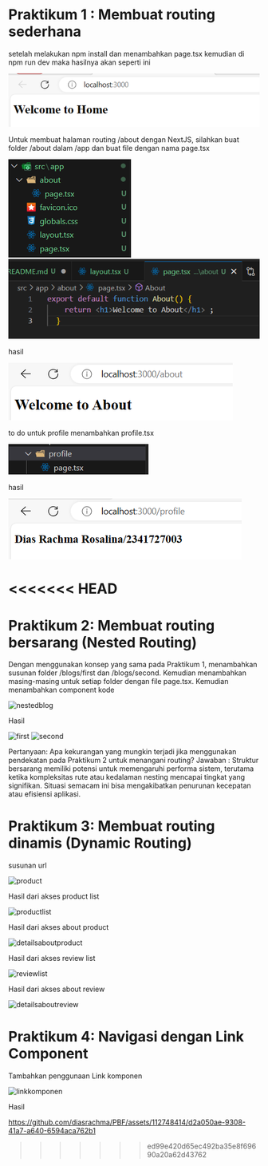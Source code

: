 # Praktikum 1 : Membuat routing sederhana
setelah melakukan npm install dan menambahkan page.tsx kemudian di npm run dev maka hasilnya akan seperti ini

![test](/routing-demo-main/1.Welcomehome.png)

Untuk membuat halaman routing /about dengan NextJS, silahkan buat folder /about dalam /app dan buat file dengan nama page.tsx

![test](/routing-demo-main/2.png)
![test](/routing-demo-main/3.png)

hasil

![test](/routing-demo-main/welcometoabout.png)

to do untuk profile menambahkan profile.tsx

![test](/routing-demo-main/tambahprofile.png)

hasil 

![test](/routing-demo-main/tambahpageprofile.png)

<<<<<<< HEAD
=======
# Praktikum 2: Membuat routing bersarang (Nested Routing)
Dengan menggunakan konsep yang sama pada Praktikum 1, menambahkan susunan folder /blogs/first dan /blogs/second. Kemudian menambahkan masing-masing untuk setiap folder dengan file page.tsx. Kemudian menambahkan component kode

![nestedblog](https://github.com/diasrachma/PBF/assets/112748414/bbb50fea-3d3e-4add-95fa-504b722b7d92)

Hasil

![first](https://github.com/diasrachma/PBF/assets/112748414/d313b18e-349a-4220-a42d-bcac9eb88bcc)
![second](https://github.com/diasrachma/PBF/assets/112748414/145993b7-edfa-4c10-908f-91887b3cf746)



Pertanyaan: 
Apa kekurangan yang mungkin terjadi jika menggunakan pendekatan pada Praktikum 2 untuk menangani routing?
Jawaban :
Struktur bersarang memiliki potensi untuk memengaruhi performa sistem, terutama ketika kompleksitas rute atau kedalaman nesting mencapai tingkat yang signifikan. Situasi semacam ini bisa mengakibatkan penurunan kecepatan atau efisiensi aplikasi.

# Praktikum 3: Membuat routing dinamis (Dynamic Routing)
susunan url

![product](https://github.com/diasrachma/PBF/assets/112748414/4448889b-0577-4083-ba51-246399080a74)

Hasil dari akses product list

![productlist](https://github.com/diasrachma/PBF/assets/112748414/06181130-b850-42f6-9499-7dd5ad49d96f)

Hasil dari akses about product

![detailsaboutproduct](https://github.com/diasrachma/PBF/assets/112748414/c6e43574-59c5-40b9-ba42-2545c37b7253)

Hasil dari akses review list

![reviewlist](https://github.com/diasrachma/PBF/assets/112748414/2bf967d0-aeb8-4a98-91f2-608cde325cef)

Hasil dari akses about review

![detailsaboutreview](https://github.com/diasrachma/PBF/assets/112748414/c123f255-1838-4902-a391-a8b6fd776663)

# Praktikum 4: Navigasi dengan Link Component
Tambahkan penggunaan Link komponen

![linkkomponen](https://github.com/diasrachma/PBF/assets/112748414/36873bfb-6691-4594-994b-1cbc47f4bd9d)

Hasil

https://github.com/diasrachma/PBF/assets/112748414/d2a050ae-9308-41a7-a640-6594aca762b1



>>>>>>> ed99e420d65ec492ba35e8f69690a20a62d43762
